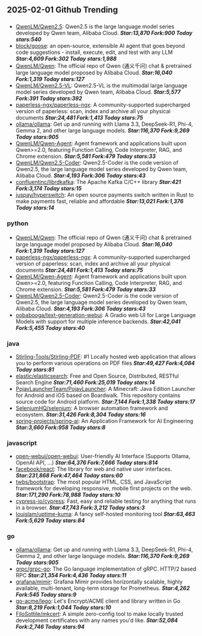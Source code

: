 ## 2025-02-01 Github Trending

### 
* [QwenLM/Qwen2.5](https://github.com/QwenLM/Qwen2.5): Qwen2.5 is the large language model series developed by Qwen team, Alibaba Cloud. ***Star:13,870 Fork:900 Today stars:540***
* [block/goose](https://github.com/block/goose): an open-source, extensible AI agent that goes beyond code suggestions - install, execute, edit, and test with any LLM ***Star:4,609 Fork:302 Today stars:1,988***
* [QwenLM/Qwen](https://github.com/QwenLM/Qwen): The official repo of Qwen (通义千问) chat & pretrained large language model proposed by Alibaba Cloud. ***Star:16,040 Fork:1,319 Today stars:127***
* [QwenLM/Qwen2.5-VL](https://github.com/QwenLM/Qwen2.5-VL): Qwen2.5-VL is the multimodal large language model series developed by Qwen team, Alibaba Cloud. ***Star:5,577 Fork:391 Today stars:392***
* [paperless-ngx/paperless-ngx](https://github.com/paperless-ngx/paperless-ngx): A community-supported supercharged version of paperless: scan, index and archive all your physical documents ***Star:24,481 Fork:1,413 Today stars:75***
* [ollama/ollama](https://github.com/ollama/ollama): Get up and running with Llama 3.3, DeepSeek-R1, Phi-4, Gemma 2, and other large language models. ***Star:116,370 Fork:9,269 Today stars:905***
* [QwenLM/Qwen-Agent](https://github.com/QwenLM/Qwen-Agent): Agent framework and applications built upon Qwen>=2.0, featuring Function Calling, Code Interpreter, RAG, and Chrome extension. ***Star:5,581 Fork:479 Today stars:33***
* [QwenLM/Qwen2.5-Coder](https://github.com/QwenLM/Qwen2.5-Coder): Qwen2.5-Coder is the code version of Qwen2.5, the large language model series developed by Qwen team, Alibaba Cloud. ***Star:4,193 Fork:306 Today stars:43***
* [confluentinc/librdkafka](https://github.com/confluentinc/librdkafka): The Apache Kafka C/C++ library ***Star:421 Fork:3,174 Today stars:15***
* [juspay/hyperswitch](https://github.com/juspay/hyperswitch): An open source payments switch written in Rust to make payments fast, reliable and affordable ***Star:13,021 Fork:1,376 Today stars:14***

### python
* [QwenLM/Qwen](https://github.com/QwenLM/Qwen): The official repo of Qwen (通义千问) chat & pretrained large language model proposed by Alibaba Cloud. ***Star:16,040 Fork:1,319 Today stars:127***
* [paperless-ngx/paperless-ngx](https://github.com/paperless-ngx/paperless-ngx): A community-supported supercharged version of paperless: scan, index and archive all your physical documents ***Star:24,481 Fork:1,413 Today stars:75***
* [QwenLM/Qwen-Agent](https://github.com/QwenLM/Qwen-Agent): Agent framework and applications built upon Qwen>=2.0, featuring Function Calling, Code Interpreter, RAG, and Chrome extension. ***Star:5,581 Fork:479 Today stars:33***
* [QwenLM/Qwen2.5-Coder](https://github.com/QwenLM/Qwen2.5-Coder): Qwen2.5-Coder is the code version of Qwen2.5, the large language model series developed by Qwen team, Alibaba Cloud. ***Star:4,193 Fork:306 Today stars:43***
* [oobabooga/text-generation-webui](https://github.com/oobabooga/text-generation-webui): A Gradio web UI for Large Language Models with support for multiple inference backends. ***Star:42,041 Fork:5,455 Today stars:40***

### java
* [Stirling-Tools/Stirling-PDF](https://github.com/Stirling-Tools/Stirling-PDF): #1 Locally hosted web application that allows you to perform various operations on PDF files ***Star:49,427 Fork:4,084 Today stars:81***
* [elastic/elasticsearch](https://github.com/elastic/elasticsearch): Free and Open Source, Distributed, RESTful Search Engine ***Star:71,460 Fork:25,019 Today stars:14***
* [PojavLauncherTeam/PojavLauncher](https://github.com/PojavLauncherTeam/PojavLauncher): A Minecraft: Java Edition Launcher for Android and iOS based on Boardwalk. This repository contains source code for Android platform. ***Star:7,144 Fork:1,338 Today stars:17***
* [SeleniumHQ/selenium](https://github.com/SeleniumHQ/selenium): A browser automation framework and ecosystem. ***Star:31,426 Fork:8,304 Today stars:16***
* [spring-projects/spring-ai](https://github.com/spring-projects/spring-ai): An Application Framework for AI Engineering ***Star:3,660 Fork:958 Today stars:8***

### javascript
* [open-webui/open-webui](https://github.com/open-webui/open-webui): User-friendly AI Interface (Supports Ollama, OpenAI API, ...) ***Star:64,376 Fork:7,666 Today stars:814***
* [facebook/react](https://github.com/facebook/react): The library for web and native user interfaces. ***Star:231,868 Fork:47,464 Today stars:60***
* [twbs/bootstrap](https://github.com/twbs/bootstrap): The most popular HTML, CSS, and JavaScript framework for developing responsive, mobile first projects on the web. ***Star:171,290 Fork:78,988 Today stars:10***
* [cypress-io/cypress](https://github.com/cypress-io/cypress): Fast, easy and reliable testing for anything that runs in a browser. ***Star:47,743 Fork:3,212 Today stars:3***
* [louislam/uptime-kuma](https://github.com/louislam/uptime-kuma): A fancy self-hosted monitoring tool ***Star:63,463 Fork:5,629 Today stars:84***

### go
* [ollama/ollama](https://github.com/ollama/ollama): Get up and running with Llama 3.3, DeepSeek-R1, Phi-4, Gemma 2, and other large language models. ***Star:116,370 Fork:9,269 Today stars:905***
* [grpc/grpc-go](https://github.com/grpc/grpc-go): The Go language implementation of gRPC. HTTP/2 based RPC ***Star:21,354 Fork:4,436 Today stars:11***
* [grafana/mimir](https://github.com/grafana/mimir): Grafana Mimir provides horizontally scalable, highly available, multi-tenant, long-term storage for Prometheus. ***Star:4,262 Fork:545 Today stars:9***
* [go-acme/lego](https://github.com/go-acme/lego): Let's Encrypt/ACME client and library written in Go ***Star:8,219 Fork:1,044 Today stars:10***
* [FiloSottile/mkcert](https://github.com/FiloSottile/mkcert): A simple zero-config tool to make locally trusted development certificates with any names you'd like. ***Star:52,084 Fork:2,746 Today stars:94***
